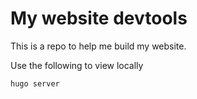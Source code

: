 # My website devtools

This is a repo to help me build my website.

Use the following to view locally
```bash
hugo server
```
